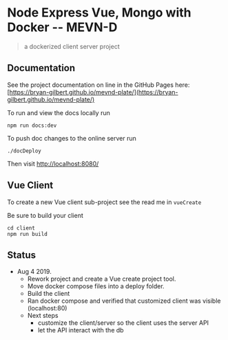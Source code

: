 # Node Express Vue, Mongo with Docker -- MEVN-D

> a dockerized client server project 

## Documentation
See the project documentation on line in the GitHub Pages here:
[https://bryan-gilbert.github.io/mevnd-plate/](https://bryan-gilbert.github.io/mevnd-plate/)


To run and view the docs locally run
```
npm run docs:dev
```
To push doc changes to the online server run
```
./docDeploy
```

Then visit  [http://localhost:8080/](http://localhost:8080/)

## Vue Client
To create a new Vue client sub-project see the read me in ```vueCreate```

Be sure to build your client
```
cd client
npm run build 
```


## Status
- Aug 4 2019. 
  - Rework project and create a Vue create project tool.
  - Move docker compose files into a deploy folder.
  - Build the client
  - Ran docker compose and verified that customized client was visible (localhost:80)
  - Next steps 
    - customize the client/server so the client uses the server API
    - let the API interact with the db
